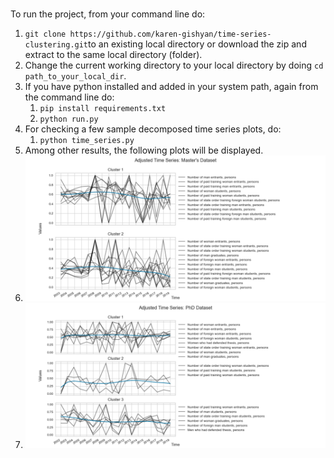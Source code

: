 ### 
To run the project, from your command line do:
1. `git clone https://github.com/karen-gishyan/time-series-clustering.git`to an existing local directory or 
download the zip and extract to  the same local directory (folder).
2. Change the current working directory to your local directory by doing `cd path_to_your_local_dir`.
3. If you have python installed and added in your system path, again from the command line do:
    1. `pip install requirements.txt`
    2. `python run.py`   
4. For checking a few sample decomposed time series plots, do:
    1. `python time_series.py`
5. Among other results, the following plots will be displayed.
6. 	![alt text](images/clustering_masters.png)
7. 	![alt text](images/clustering_phd.png)

